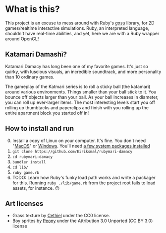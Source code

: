 # What is this?
This project is an excuse to mess around with Ruby's *[gosu](https://github.com/gosu/gosu)* library, for 2D games/realtime interactive simulations. Ruby, an interpreted language, shouldn't have real-time abilities, and yet, here we are with a Ruby wrapper around OpenGL! 

## Katamari Damashī?
Katamari Damacy has long been one of my favorite games. It's just so quirky, with luscious visuals, an incredible soundtrack, and more personality than 10 ordinary games.

The gameplay of the Katmari series is to roll a sticky ball (the katamari) around various environments. Things smaller than your ball stick to it. You bounce off objects larger than your ball. As your ball increases in diameter, you can roll up ever-larger items. The most interesting levels start you off rolling up thumbtacks and paperclips and finish with you rolling up the entire apartment block you started off in!

## How to install and run
0. Install a copy of Linux on your computer. It's fine. You don't need "[MacOS](https://github.com/gosu/gosu/wiki/Getting-Started-on-OS-X)" or [Windows](https://github.com/gosu/gosu/wiki/Getting-Started-on-Windows). You'll need [a few system packages installed](https://github.com/gosu/gosu/wiki/Getting-Started-on-Linux)
1. `git clone https://github.com/Eiriksmal/rubymari-damacy`
2. `cd rubymari-damacy`
3. `bundler install`
4. `cd lib/`
5. `ruby game.rb`
6. TODO: Learn how Ruby's funky load path works and write a packager for this. Running `ruby ./lib/game.rb` from the project root fails to load assets, for instance. 😒

## Art licenses
- Grass texture by [Cethiel](http://www.patreon.com/cethiel) under the CC0 license.
- Boy sprites by [Peony](https://opengameart.org/users/peony) under the Attribution 3.0 Unported (CC BY 3.0) license 
